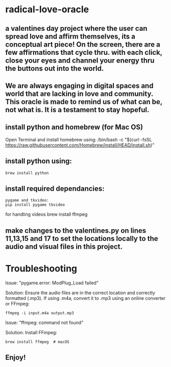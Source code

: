 # radical-love-oracle
## a valentines day project where the user can spread love and affirm themselves, its a conceptual art piece! On the screen, there are a few affirmations that cycle thru. with each click, close your eyes and channel your energy thru the buttons out into the world. 

## We are always engaging in digital spaces and world that are lacking in love and community. This oracle is made to remind us of what can be, not what is. It is a testament to stay hopeful.



## install python and homebrew (for Mac OS)

Open Terminal and install homebrew using:
    /bin/bash -c "$(curl -fsSL https://raw.githubusercontent.com/Homebrew/install/HEAD/install.sh)"
   
## install python using:
    brew install python 


## install required dependancies:
    pygame and tkvideo:
    pip install pygame tkvideo
for handling videos
    brew install ffmpeg


## make changes to the valentines.py on lines 11,13,15 and 17 to set the locations locally to the audio and visual files in this project.


# Troubleshooting

Issue: "pygame.error: ModPlug_Load failed"

Solution: Ensure the audio files are in the correct location and correctly formatted (.mp3). If using .m4a, convert it to .mp3 using an online converter or FFmpeg:

    ffmpeg -i input.m4a output.mp3

Issue: "ffmpeg: command not found"

Solution: Install FFmpeg:

    brew install ffmpeg  # macOS

## Enjoy!


